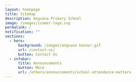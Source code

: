 ```yaml
---
layout: homepage
title: Sitemap
description: Angsana Primary School
image: /images/isomer-logo.svg
permalink: /
notification: ""
sections:
  - hero:
      background: /images/angsana banner.gif
      url: /contact-us/
      button: Contact Us
  - infobar:
      title: Announcements
      button: More
      url: /others/announcements/school-attendance-matters
---
```

